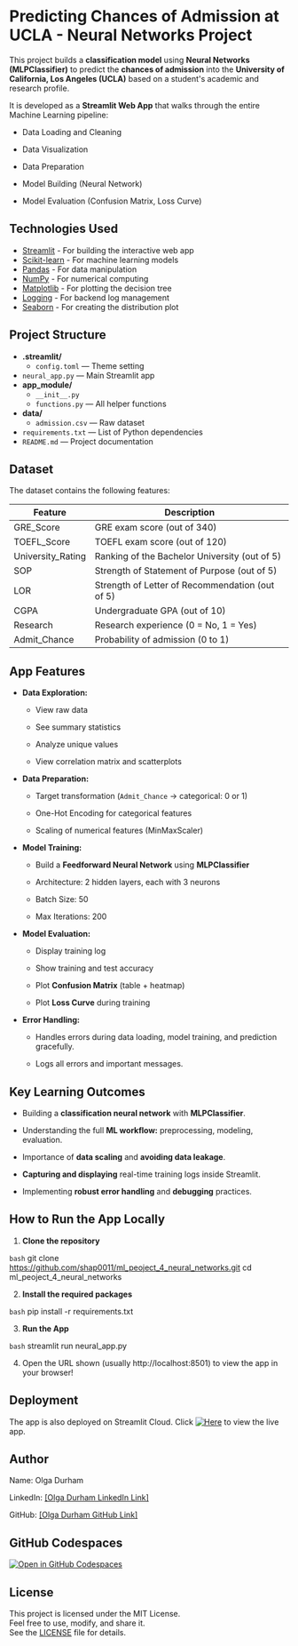 # Predicting Chances of Admission at UCLA - Neural Networks Project

This project builds a **classification model** using **Neural Networks (MLPClassifier)** to predict the **chances of admission** into the **University of California, Los Angeles (UCLA)** based on a student's academic and research profile.

It is developed as a **Streamlit Web App** that walks through the entire Machine Learning pipeline:

- Data Loading and Cleaning

- Data Visualization

- Data Preparation

- Model Building (Neural Network)

- Model Evaluation (Confusion Matrix, Loss Curve)

## Technologies Used

- [Streamlit](https://streamlit.io/) - For building the interactive web app
- [Scikit-learn](https://scikit-learn.org/) - For machine learning models
- [Pandas](https://pandas.pydata.org/) - For data manipulation
- [NumPy](https://numpy.org/) - For numerical computing
- [Matplotlib](https://matplotlib.org/) - For plotting the decision tree
- [Logging](https://docs.python.org/3/library/logging.html) - For backend log management
- [Seaborn](https://seaborn.pydata.org/) - For creating the distribution plot

## Project Structure

- **.streamlit/**
  - `config.toml` — Theme setting
- `neural_app.py` — Main Streamlit app
- **app_module/**
  - `__init__.py`
  - `functions.py` — All helper functions
- **data/**
  - `admission.csv` — Raw dataset
- `requirements.txt` — List of Python dependencies
- `README.md` — Project documentation

## Dataset

The dataset contains the following features:

| Feature	         | Description                                     |
|--------------------|-------------------------------------------------|
| GRE_Score	         | GRE exam score (out of 340)                     |
| TOEFL_Score	     | TOEFL exam score (out of 120)                   |
| University_Rating	 | Ranking of the Bachelor University (out of 5)   |
| SOP	             | Strength of Statement of Purpose (out of 5)     |
| LOR	             | Strength of Letter of Recommendation (out of 5) |
| CGPA	             | Undergraduate GPA (out of 10)                   |
| Research	         | Research experience (0 = No, 1 = Yes)           |
| Admit_Chance	     | Probability of admission (0 to 1)               |

## App Features
- **Data Exploration:**

    - View raw data

    - See summary statistics

    - Analyze unique values

    - View correlation matrix and scatterplots

- **Data Preparation:**

    - Target transformation (`Admit_Chance` → categorical: 0 or 1)

    - One-Hot Encoding for categorical features

    - Scaling of numerical features (MinMaxScaler)

- **Model Training:**

    - Build a **Feedforward Neural Network** using **MLPClassifier**

    - Architecture: 2 hidden layers, each with 3 neurons

    - Batch Size: 50

    - Max Iterations: 200

- **Model Evaluation:**

    - Display training log

    - Show training and test accuracy

    - Plot **Confusion Matrix** (table + heatmap)

    - Plot **Loss Curve** during training

- **Error Handling:**

    - Handles errors during data loading, model training, and prediction gracefully.

    - Logs all errors and important messages.

## Key Learning Outcomes
- Building a **classification neural network** with **MLPClassifier**.

- Understanding the full **ML workflow:** preprocessing, modeling, evaluation.

- Importance of **data scaling** and **avoiding data leakage**.

- **Capturing and displaying** real-time training logs inside Streamlit.

- Implementing **robust error handling** and **debugging** practices.

## How to Run the App Locally

1. **Clone the repository**

```bash```
git clone https://github.com/shap0011/ml_peoject_4_neural_networks.git
cd ml_peoject_4_neural_networks

2. **Install the required packages**

```bash```
    pip install -r requirements.txt

3. **Run the App**

```bash```
streamlit run neural_app.py

4. Open the URL shown (usually http://localhost:8501) to view the app in your browser!

## Deployment
The app is also deployed on Streamlit Cloud.
Click [![Here](https://static.streamlit.io/badges/streamlit_badge_black_white.svg)](https://ah6gkd6fyplwc6qz9du7hj.streamlit.app/) to view the live app.

## Author
Name: Olga Durham

LinkedIn: [\[Olga Durham LinkedIn Link\]](https://www.linkedin.com/in/olga-durham/)

GitHub: [\[Olga Durham GitHub Link\]](https://github.com/shap0011)


## GitHub Codespaces

[![Open in GitHub Codespaces](https://github.com/codespaces/badge.svg)](https://literate-potato-w5v6wwwrvpj357qx.github.dev/)

## License

This project is licensed under the MIT License.  
Feel free to use, modify, and share it.  
See the [LICENSE](./LICENSE) file for details.